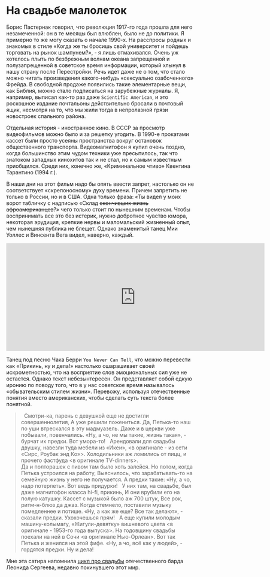 # На свадьбе малолеток

Борис Пастернак говорил, что революция 1917-го года прошла для него незамеченной: он в те месяцы был влюблен, было не до политики. Я примерно то же могу сказать о начале 1990-х. На расспросы родных и знакомых в стиле «Когда же ты бросишь свой университет и пойдешь торговать на рынок шампунем?», - я лишь отмахивался. Очень уж хотелось плыть по безбрежным волнам океана запрещенной и полузапрещенной в советское время информации, который хлынул в нашу страну после Перестройки. Речь идет даже не о том, что стало можно читать произведения какого-нибудь «сексуально озабоченного» Фрейда. В свободной продаже появились такие элементарные вещи, как Библия, можно стало подписаться на зарубежные журналы. Я, например, выписал как-то раз даже `Scientific American`, и это роскошное издание почтальоны действительно бросали в почтовый ящик, несмотря на то, что мы жили тогда в непролазной грязи новостроек спального района. 

Отдельная история - иностранное кино. В СССР за просмотр видеофильмов можно было и за решетку угодить. В 1990-е прокатами кассет были просто усеяны пространства вокруг остановок общественного транспорта. Видеомагнитофон я купил очень поздно, когда большинство этим чудом техники уже пресытилось, так что знатоком западных кинохитов так и не стал, но к самым известным приобщился. Среди них, конечно же,  «Криминальное чтиво» Квентина Тарантино (1994 г.).

В наши дни на этот фильм надо бы опять ввести запрет, настолько он не соответствует «скрепоносному» духу времени. Причем запретить не только в России, но и в США. Одна только фраза: «Ты видел у моих ворот табличку с надписью «Склад <s>окончивших жизнь афроамериканцев</s>?» чего только стоит по нынешним временам. Чтобы воспринимать все это без истерик, нужно добротное чувство юмора, некоторая эрудиция, крепкие нервы и маломальский жизненный опыт, чем нынешняя публика не блещет. Однако знаменитый танец Мии Уоллес и Винсента Вега видел, наверно, каждый.

<iframe width="690" height="288" src="https://www.youtube.com/embed/WSLMN6g_Od4" title="Pulp Fiction - Dance Scene (HQ)" frameborder="0" allow="accelerometer; autoplay; clipboard-write; encrypted-media; gyroscope; picture-in-picture; web-share" allowfullscreen></iframe>

Танец под песню Чака Берри `You Never Can Tell`, что можно перевести как «Прикинь, ну и дела!» настолько ошарашивает своей искрометностью, что на восприятие слов эмоциональных сил уже не остается. Однако текст небезынтересен. Он представляет собой едкую иронию по поводу того, что в у нас советское время называлось «обывательским стилем жизни». Перевожу, используя отечественные понятия вместо американских, чтобы сделать суть текста более понятной.

> &nbsp;
Смотри-ка, парень с девушкой еще не достигли совершеннолетия,
А уже решили пожениться.
Да, Петька-то наш по уши втрескался в эту мадмуазель.
Даже и в церкви уже побывали, повенчались.
«Ну, а чо, не мы такие, жизнь такая», - бурчат их предки. Вот умора-то!
&nbsp;
Арендовали для свадьбы двушку, навезли туда мебели из «Икеи»,
<в оригинале - из сети «Сирс, Роубак энд Ко»>.
Холодильники аж ломились от пицц, и прочего фастфуда <в оригинале TV-dinners>.  
Да и полторашек с пивом там было хоть залейся.
Но потом, когда Петька устроился на работу,
Выяснилось, что зарабатывать-то на семейную жизнь у него не получается.
А предки такие: «Ну, а чо, надо потерпеть». 
Вот ведь придурки!
&nbsp;
У них там, на свадьбе, был даже магнитофон класса hi-fi, прикинь, 
И они врубили его на полую катушку.
Кассет с музыкой было аж 700 штук,
Все рок, ритм-н-блюз да джаз.
Когда стемнело, поставили музыку помедленнее и потише.
«Ну, а как же еще? Все так делают», - сказали предки. Ухохочешься прям!
&nbsp;
А еще купили молодым машину-колымагу,
«Жигули-девятку» вишневого цвета <в оригинале - 1953-го года выпуска>.
На годовщину свадьбы поехали на ней в Сочи <в оригинале Нью-Орлеан>.
Вот так Петька и женился на этой фифе.
«Ну, а чо, всё как у людей», - гордятся предки. Ну и дела!

Мне эта сатира напомнила [цикл про свадьбы](https://www.youtube.com/watch?v=qK6quTOUYvc) отечественного барда Леонида Сергеева, недавно покинувшего этот мир.

